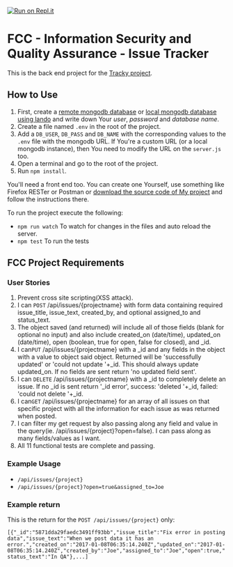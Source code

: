 [![Run on Repl.it](https://repl.it/badge/github/skaparate/fcc-issue-tracker)](https://repl.it/github/skaparate/fcc-issue-tracker)

# FCC - Information Security and Quality Assurance - Issue Tracker

This is the back end project for the [Tracky project](https://tracky-angular.nicomv.com/).

## How to Use

1. First, create a [remote mongodb database](https://atlas.mongodb.com/) or [local mongodb database using lando](https://docs.lando.dev/config/mongo.html#configuration) and write down Your _user_, _password_ and _database name_.
2. Create a file named `.env` in the root of the project.
3. Add a `DB_USER`, `DB_PASS` and `DB_NAME` with the corresponding values to the `.env` file with the mongodb URL. If You're a custom URL (or a local mongodb instance), then You need to modify the URL on the `server.js` too.
4. Open a terminal and go to the root of the project.
5. Run `npm install`.

You'll need a front end too. You can create one Yourself, use something like Firefox RESTer or Postman or [download the source code of My project](https://github.com/skaparate/tracky-angular) and follow the instructions there.

To run the project execute the following:

- `npm run watch` To watch for changes in the files and auto reload the server.
- `npm test` To run the tests

## FCC Project Requirements

### User Stories

1. Prevent cross site scripting(XSS attack).
2. I can `POST` /api/issues/{projectname} with form data containing required issue_title, issue_text, created_by, and optional assigned_to and status_text.
3. The object saved (and returned) will include all of those fields (blank for optional no input) and also include created_on (date/time), updated_on (date/time), open (boolean, true for open, false for closed), and \_id.
4. I can`PUT` /api/issues/{projectname} with a \_id and any fields in the object with a value to object said object. Returned will be 'successfully updated' or 'could not update '+\_id. This should always update updated_on. If no fields are sent return 'no updated field sent'.
5. I can `DELETE` /api/issues/{projectname} with a \_id to completely delete an issue. If no \_id is sent return '\_id error', success: 'deleted '+\_id, failed: 'could not delete '+\_id.
6. I can`GET` /api/issues/{projectname} for an array of all issues on that specific project with all the information for each issue as was returned when posted.
7. I can filter my get request by also passing along any field and value in the query(ie. /api/issues/{project}?open=false). I can pass along as many fields/values as I want.
8. All 11 functional tests are complete and passing.

### Example Usage

- `/api/issues/{project}`
- `/api/issues/{project}?open=true&assigned_to=Joe`

### Example return

This is the return for the `POST /api/issues/{project}` only:

`[{"_id":"5871dda29faedc3491ff93bb","issue_title":"Fix error in posting data","issue_text":"When we post data it has an error.","created_on":"2017-01-08T06:35:14.240Z","updated_on":"2017-01-08T06:35:14.240Z","created_by":"Joe","assigned_to":"Joe","open":true,"status_text":"In QA"},...]`
